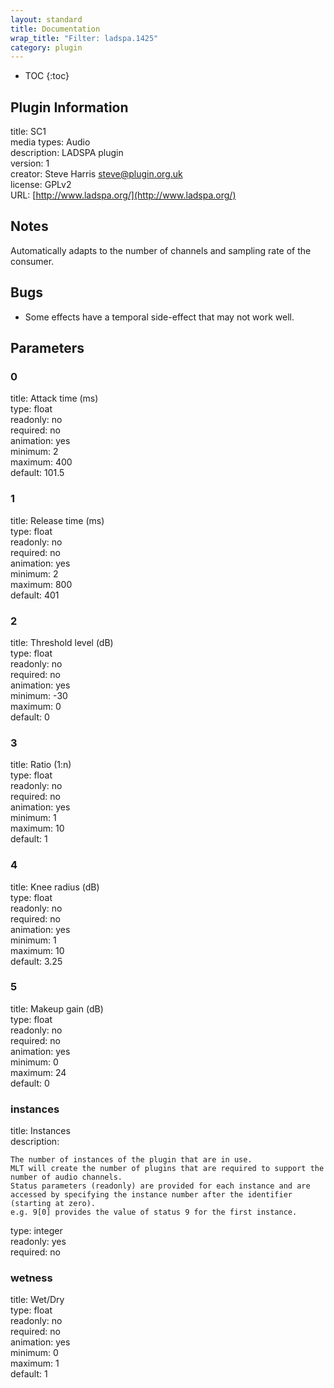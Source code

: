 ```yaml
---
layout: standard
title: Documentation
wrap_title: "Filter: ladspa.1425"
category: plugin
---
```

* TOC
{:toc}

## Plugin Information

title: SC1  
media types:
Audio  
description: LADSPA plugin  
version: 1  
creator: Steve Harris <steve@plugin.org.uk>  
license: GPLv2  
URL: [http://www.ladspa.org/](http://www.ladspa.org/)  

## Notes

Automatically adapts to the number of channels and sampling rate of the consumer.

## Bugs

* Some effects have a temporal side-effect that may not work well.


## Parameters

### 0

title: Attack time (ms)    
type: float  
readonly: no  
required: no  
animation: yes  
minimum: 2  
maximum: 400  
default: 101.5  

### 1

title: Release time (ms)    
type: float  
readonly: no  
required: no  
animation: yes  
minimum: 2  
maximum: 800  
default: 401  

### 2

title: Threshold level (dB)    
type: float  
readonly: no  
required: no  
animation: yes  
minimum: -30  
maximum: 0  
default: 0  

### 3

title: Ratio (1:n)    
type: float  
readonly: no  
required: no  
animation: yes  
minimum: 1  
maximum: 10  
default: 1  

### 4

title: Knee radius (dB)    
type: float  
readonly: no  
required: no  
animation: yes  
minimum: 1  
maximum: 10  
default: 3.25  

### 5

title: Makeup gain (dB)    
type: float  
readonly: no  
required: no  
animation: yes  
minimum: 0  
maximum: 24  
default: 0  

### instances

title: Instances    
description:
```
The number of instances of the plugin that are in use.
MLT will create the number of plugins that are required to support the number of audio channels.
Status parameters (readonly) are provided for each instance and are accessed by specifying the instance number after the identifier (starting at zero).
e.g. 9[0] provides the value of status 9 for the first instance.
```
type: integer  
readonly: yes  
required: no  

### wetness

title: Wet/Dry    
type: float  
readonly: no  
required: no  
animation: yes  
minimum: 0  
maximum: 1  
default: 1  

